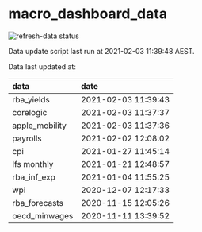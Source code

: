 
<!-- README.md is generated from README.Rmd. Please edit that file -->

# macro\_dashboard\_data

<!-- badges: start -->

![refresh-data
status](https://github.com/MattCowgill/macro_dashboard_data/workflows/refresh-data/badge.svg)

<!-- badges: end -->

Data update script last run at 2021-02-03 11:39:48 AEST.

Data last updated at:

| data            | date                |
| :-------------- | :------------------ |
| rba\_yields     | 2021-02-03 11:39:43 |
| corelogic       | 2021-02-03 11:37:37 |
| apple\_mobility | 2021-02-03 11:37:36 |
| payrolls        | 2021-02-02 12:08:02 |
| cpi             | 2021-01-27 11:45:14 |
| lfs monthly     | 2021-01-21 12:48:57 |
| rba\_inf\_exp   | 2021-01-04 11:55:25 |
| wpi             | 2020-12-07 12:17:33 |
| rba\_forecasts  | 2020-11-15 12:05:26 |
| oecd\_minwages  | 2020-11-11 13:39:52 |

